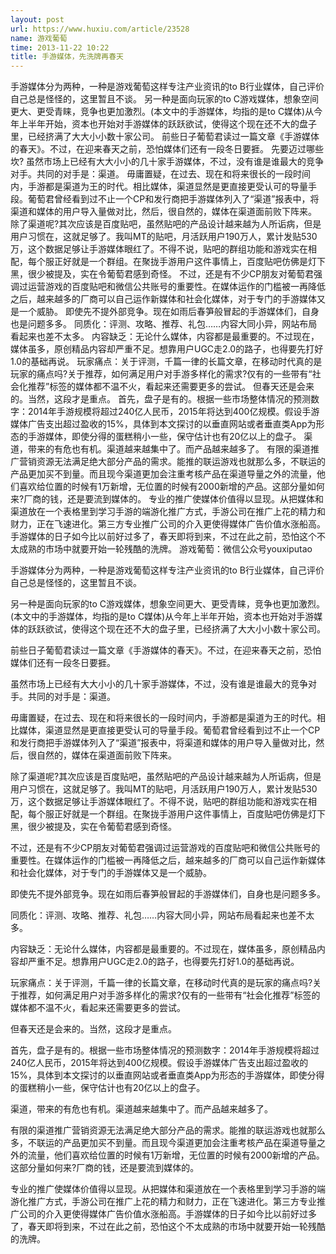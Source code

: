 ```yaml
---
layout: post
url: https://www.huxiu.com/article/23528
name: 游戏葡萄
time: 2013-11-22 10:22
title: 手游媒体，先洗牌再春天
---
```

手游媒体分为两种，一种是游戏葡萄这样专注产业资讯的to B行业媒体，自己评价自己总是怪怪的，这里暂且不谈。 另一种是面向玩家的to C游戏媒体，想象空间更大、更受青睐，竞争也更加激烈。(本文中的手游媒体，均指的是to C媒体)从今年上半年开始，资本也开始对手游媒体的跃跃欲试，使得这个现在还不大的盘子里，已经挤满了大大小小数十家公司。 前些日子葡萄君读过一篇文章《手游媒体的春天》。不过，在迎来春天之前，恐怕媒体们还有一段冬日要捱。 先要迈过哪些坎? 虽然市场上已经有大大小小的几十家手游媒体，不过，没有谁是谁最大的竞争对手。共同的对手是：渠道。 毋庸置疑，在过去、现在和将来很长的一段时间内，手游都是渠道为王的时代。相比媒体，渠道显然是更直接更受认可的导量手段。葡萄君曾经看到过不止一个CP和发行商把手游媒体列入了“渠道”报表中，将渠道和媒体的用户导入量做对比，然后，很自然的，媒体在渠道面前败下阵来。 除了渠道呢?其次应该是百度贴吧，虽然贴吧的产品设计越来越为人所诟病，但是用户习惯在，这就足够了。我叫MT的贴吧，月活跃用户190万人，累计发贴530万，这个数据足够让手游媒体眼红了。不得不说，贴吧的群组功能和游戏实在相配，每个服正好就是一个群组。在聚拢手游用户这件事情上，百度贴吧仿佛是灯下黑，很少被提及，实在令葡萄君感到奇怪。 不过，还是有不少CP朋友对葡萄君强调过运营游戏的百度贴吧和微信公共账号的重要性。在媒体运作的门槛被一再降低之后，越来越多的厂商可以自己运作新媒体和社会化媒体，对于专门的手游媒体又是一个威胁。 即使先不提外部竞争。现在如雨后春笋般冒起的手游媒体们，自身也是问题多多。 同质化：评测、攻略、推荐、礼包……内容大同小异，网站布局看起来也差不太多。 内容缺乏：无论什么媒体，内容都是最重要的。不过现在，媒体虽多，原创精品内容却严重不足。想靠用户UGC走2.0的路子，也得要先打好1.0的基础再说。 玩家痛点：关于评测，千篇一律的长篇文章，在移动时代真的是玩家的痛点吗?关于推荐，如何满足用户对手游多样化的需求?仅有的一些带有“社会化推荐”标签的媒体都不温不火，看起来还需要更多的尝试。 但春天还是会来的。当然，这段才是重点。 首先，盘子是有的。根据一些市场整体情况的预测数字：2014年手游规模将超过240亿人民币，2015年将达到400亿规模。假设手游媒体广告支出超过盈收的15%，具体到本文探讨的以垂直网站或者垂直类App为形态的手游媒体，即使分得的蛋糕稍小一些，保守估计也有20亿以上的盘子。 渠道，带来的有危也有机。渠道越来越集中了。而产品越来越多了。 有限的渠道推广营销资源无法满足绝大部分产品的需求。能推的联运游戏也就那么多，不联运的产品更加买不到量。而且现今渠道更加会注重考核产品在渠道导量之外的流量，他们喜欢给位置的时候有1万新增，无位置的时候有2000新增的产品。这部分量如何来?厂商的钱，还是要流到媒体的。 专业的推广使媒体价值得以显现。从把媒体和渠道放在一个表格里到学习手游的端游化推广方式，手游公司在推广上花的精力和财力，正在飞速进化。第三方专业推广公司的介入更使得媒体广告价值水涨船高。手游媒体的日子如今比以前好过多了，春天即将到来，不过在此之前，恐怕这个不太成熟的市场中就要开始一轮残酷的洗牌。 游戏葡萄：微信公众号youxiputao

手游媒体分为两种，一种是游戏葡萄这样专注产业资讯的to B行业媒体，自己评价自己总是怪怪的，这里暂且不谈。

另一种是面向玩家的to C游戏媒体，想象空间更大、更受青睐，竞争也更加激烈。(本文中的手游媒体，均指的是to C媒体)从今年上半年开始，资本也开始对手游媒体的跃跃欲试，使得这个现在还不大的盘子里，已经挤满了大大小小数十家公司。

前些日子葡萄君读过一篇文章《手游媒体的春天》。不过，在迎来春天之前，恐怕媒体们还有一段冬日要捱。

虽然市场上已经有大大小小的几十家手游媒体，不过，没有谁是谁最大的竞争对手。共同的对手是：渠道。

毋庸置疑，在过去、现在和将来很长的一段时间内，手游都是渠道为王的时代。相比媒体，渠道显然是更直接更受认可的导量手段。葡萄君曾经看到过不止一个CP和发行商把手游媒体列入了“渠道”报表中，将渠道和媒体的用户导入量做对比，然后，很自然的，媒体在渠道面前败下阵来。

除了渠道呢?其次应该是百度贴吧，虽然贴吧的产品设计越来越为人所诟病，但是用户习惯在，这就足够了。我叫MT的贴吧，月活跃用户190万人，累计发贴530万，这个数据足够让手游媒体眼红了。不得不说，贴吧的群组功能和游戏实在相配，每个服正好就是一个群组。在聚拢手游用户这件事情上，百度贴吧仿佛是灯下黑，很少被提及，实在令葡萄君感到奇怪。

不过，还是有不少CP朋友对葡萄君强调过运营游戏的百度贴吧和微信公共账号的重要性。在媒体运作的门槛被一再降低之后，越来越多的厂商可以自己运作新媒体和社会化媒体，对于专门的手游媒体又是一个威胁。

即使先不提外部竞争。现在如雨后春笋般冒起的手游媒体们，自身也是问题多多。

同质化：评测、攻略、推荐、礼包……内容大同小异，网站布局看起来也差不太多。

内容缺乏：无论什么媒体，内容都是最重要的。不过现在，媒体虽多，原创精品内容却严重不足。想靠用户UGC走2.0的路子，也得要先打好1.0的基础再说。

玩家痛点：关于评测，千篇一律的长篇文章，在移动时代真的是玩家的痛点吗?关于推荐，如何满足用户对手游多样化的需求?仅有的一些带有“社会化推荐”标签的媒体都不温不火，看起来还需要更多的尝试。

但春天还是会来的。当然，这段才是重点。

首先，盘子是有的。根据一些市场整体情况的预测数字：2014年手游规模将超过240亿人民币，2015年将达到400亿规模。假设手游媒体广告支出超过盈收的15%，具体到本文探讨的以垂直网站或者垂直类App为形态的手游媒体，即使分得的蛋糕稍小一些，保守估计也有20亿以上的盘子。

渠道，带来的有危也有机。渠道越来越集中了。而产品越来越多了。

有限的渠道推广营销资源无法满足绝大部分产品的需求。能推的联运游戏也就那么多，不联运的产品更加买不到量。而且现今渠道更加会注重考核产品在渠道导量之外的流量，他们喜欢给位置的时候有1万新增，无位置的时候有2000新增的产品。这部分量如何来?厂商的钱，还是要流到媒体的。

专业的推广使媒体价值得以显现。从把媒体和渠道放在一个表格里到学习手游的端游化推广方式，手游公司在推广上花的精力和财力，正在飞速进化。第三方专业推广公司的介入更使得媒体广告价值水涨船高。手游媒体的日子如今比以前好过多了，春天即将到来，不过在此之前，恐怕这个不太成熟的市场中就要开始一轮残酷的洗牌。

